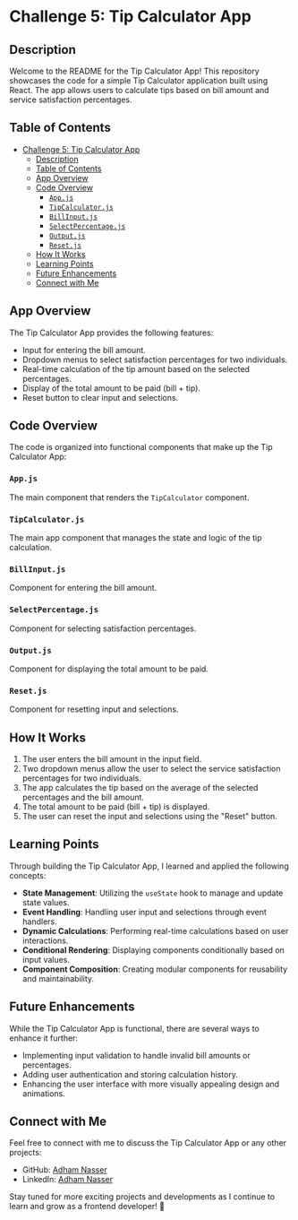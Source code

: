 # Challenge 5: Tip Calculator App

## Description

Welcome to the README for the Tip Calculator App! This repository showcases the code for a simple Tip Calculator application built using React. The app allows users to calculate tips based on bill amount and service satisfaction percentages.

## Table of Contents

- [Challenge 5: Tip Calculator App](#challenge-5-tip-calculator-app)
  - [Description](#description)
  - [Table of Contents](#table-of-contents)
  - [App Overview](#app-overview)
  - [Code Overview](#code-overview)
    - [`App.js`](#appjs)
    - [`TipCalculator.js`](#tipcalculatorjs)
    - [`BillInput.js`](#billinputjs)
    - [`SelectPercentage.js`](#selectpercentagejs)
    - [`Output.js`](#outputjs)
    - [`Reset.js`](#resetjs)
  - [How It Works](#how-it-works)
  - [Learning Points](#learning-points)
  - [Future Enhancements](#future-enhancements)
  - [Connect with Me](#connect-with-me)

## App Overview

The Tip Calculator App provides the following features:

- Input for entering the bill amount.
- Dropdown menus to select satisfaction percentages for two individuals.
- Real-time calculation of the tip amount based on the selected percentages.
- Display of the total amount to be paid (bill + tip).
- Reset button to clear input and selections.

## Code Overview

The code is organized into functional components that make up the Tip Calculator App:

### `App.js`

The main component that renders the `TipCalculator` component.

### `TipCalculator.js`

The main app component that manages the state and logic of the tip calculation.

### `BillInput.js`

Component for entering the bill amount.

### `SelectPercentage.js`

Component for selecting satisfaction percentages.

### `Output.js`

Component for displaying the total amount to be paid.

### `Reset.js`

Component for resetting input and selections.

## How It Works

1. The user enters the bill amount in the input field.
2. Two dropdown menus allow the user to select the service satisfaction percentages for two individuals.
3. The app calculates the tip based on the average of the selected percentages and the bill amount.
4. The total amount to be paid (bill + tip) is displayed.
5. The user can reset the input and selections using the "Reset" button.

## Learning Points

Through building the Tip Calculator App, I learned and applied the following concepts:

- **State Management**: Utilizing the `useState` hook to manage and update state values.
- **Event Handling**: Handling user input and selections through event handlers.
- **Dynamic Calculations**: Performing real-time calculations based on user interactions.
- **Conditional Rendering**: Displaying components conditionally based on input values.
- **Component Composition**: Creating modular components for reusability and maintainability.

## Future Enhancements

While the Tip Calculator App is functional, there are several ways to enhance it further:

- Implementing input validation to handle invalid bill amounts or percentages.
- Adding user authentication and storing calculation history.
- Enhancing the user interface with more visually appealing design and animations.

## Connect with Me

Feel free to connect with me to discuss the Tip Calculator App or any other projects:

- GitHub: [Adham Nasser](https://github.com/Adhamxiii)
- LinkedIn: [Adham Nasser](https://www.linkedin.com/in/adhamnasser/)

Stay tuned for more exciting projects and developments as I continue to learn and grow as a frontend developer! 🚀
